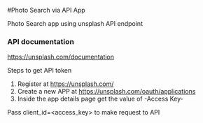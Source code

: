 #Photo Search via API App

Photo Search app using unsplash API endpoint

### API documentation

https://unsplash.com/documentation

Steps to get API token

1. Register at https://unsplash.com/
2. Create a new APP at https://unsplash.com/oauth/applications
3. Inside the app details page get the value of -Access Key-

Pass client_id=<access_key> to make request to API
